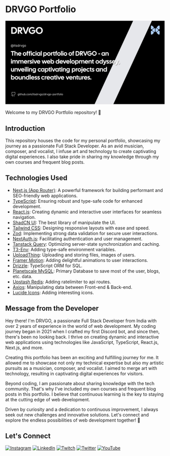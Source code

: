# **DRVGO Portfolio**

![DRVGO Portfolio](/public/og.jpg)

Welcome to my DRVGO Portfolio repository! 🚀

## Introduction

This repository houses the code for my personal portfolio, showcasing my journey as a passionate Full Stack Developer. As an avid musician, composer, and vocalist, I infuse art and technology to create captivating digital experiences. I also take pride in sharing my knowledge through my own courses and frequent blog posts.

## Technologies Used

-   [Next.js (App Router)](https://nextjs.org/): A powerful framework for building performant and SEO-friendly web applications.
-   [TypeScript](https://www.typescriptlang.org/): Ensuring robust and type-safe code for enhanced development.
-   [React.js](https://react.dev/): Creating dynamic and interactive user interfaces for seamless navigation.
-   [ShadCN UI](https://ui.shadcn.com/): The best library of manipulate the UI.
-   [Tailwind CSS](https://tailwindcss.com/): Designing responsive layouts with ease and speed.
-   [Zod](https://zod.dev/): Implementing strong data validation for secure user interactions.
-   [NextAuth.js](https://next-auth.js.org/): Facilitating authentication and user management.
-   [Tanstack Query](https://tanstack.com/query/latest): Optimizing server-state synchronization and caching.
-   [T3-Env](https://env.t3.gg/): Adding type-safe environment variables.
-   [UploadThing](https://uploadthing.com/): Uploading and storing files, images of users.
-   [Framer Motion](https://www.framer.com/motion/): Adding delightful animations to user interactions.
-   [Drizzle](https://orm.drizzle.team/): TypeScript ORM for SQL.
-   [Planetscale MySQL](https://planetscale.com/): Primary Database to save most of the user, blogs, etc. data.
-   [Upstash Redis](https://upstash.com/): Adding ratelimiter to api routes.
-   [Axios](https://axios-http.com/docs/intro): Manipulating data between Front-end & Back-end.
-   [Lucide Icons](https://lucide.dev/): Adding interesting icons.

## Message from the Developer

Hey there! I'm DRVGO, a passionate Full Stack Developer from India with over 2 years of experience in the world of web development. My coding journey began in 2021 when I crafted my first Discord bot, and since then, there's been no looking back. I thrive on creating dynamic and interactive web applications using technologies like JavaScript, TypeScript, React.js, Next.js, and more.

Creating this portfolio has been an exciting and fulfilling journey for me. It allowed me to showcase not only my technical expertise but also my artistic pursuits as a musician, composer, and vocalist. I aimed to merge art with technology, resulting in captivating digital experiences for visitors.

Beyond coding, I am passionate about sharing knowledge with the tech community. That's why I've included my own courses and frequent blog posts in this portfolio. I believe that continuous learning is the key to staying at the cutting edge of web development.

Driven by curiosity and a dedication to continuous improvement, I always seek out new challenges and innovative solutions. Let's connect and explore the endless possibilities of web development together! 🚀

## Let's Connect

[![Instagram](https://img.shields.io/badge/Instagram-%23E4405F.svg?logo=Instagram&logoColor=white)](https://instagram.com/itsdrvgo) [![LinkedIn](https://img.shields.io/badge/LinkedIn-%230077B5.svg?logo=linkedin&logoColor=white)](https://linkedin.com/in/itsdrvgo) [![Twitch](https://img.shields.io/badge/Twitch-%239146FF.svg?logo=Twitch&logoColor=white)](https://twitch.tv/itsdrvgo) [![Twitter](https://img.shields.io/badge/Twitter-%231DA1F2.svg?logo=Twitter&logoColor=white)](https://twitter.com/itsdrvgo) [![YouTube](https://img.shields.io/badge/YouTube-%23FF0000.svg?logo=YouTube&logoColor=white)](https://youtube.com/@UCFTLRtd7NMfdD_R8ftqXBzQ)
